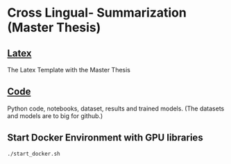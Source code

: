 # Cross Lingual- Summarization (Master Thesis)

## [Latex](latex/template)
The Latex Template with the Master Thesis

## [Code](src)
Python code, notebooks, dataset, results and trained models.
(The datasets and models are to big for github.) 

## Start Docker Environment with GPU libraries
```bash
./start_docker.sh
```


